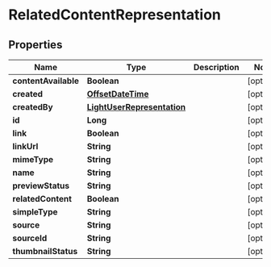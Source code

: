 # RelatedContentRepresentation

## Properties
Name | Type | Description | Notes
------------ | ------------- | ------------- | -------------
**contentAvailable** | **Boolean** |  |  [optional]
**created** | [**OffsetDateTime**](OffsetDateTime.md) |  |  [optional]
**createdBy** | [**LightUserRepresentation**](LightUserRepresentation.md) |  |  [optional]
**id** | **Long** |  |  [optional]
**link** | **Boolean** |  |  [optional]
**linkUrl** | **String** |  |  [optional]
**mimeType** | **String** |  |  [optional]
**name** | **String** |  |  [optional]
**previewStatus** | **String** |  |  [optional]
**relatedContent** | **Boolean** |  |  [optional]
**simpleType** | **String** |  |  [optional]
**source** | **String** |  |  [optional]
**sourceId** | **String** |  |  [optional]
**thumbnailStatus** | **String** |  |  [optional]

